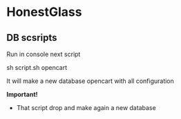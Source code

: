 # HonestGlass

## DB scsripts

Run in console next script

sh script.sh opencart

It will make a new database opencart with all configuration

**Important!**
- That script drop and make again a new database